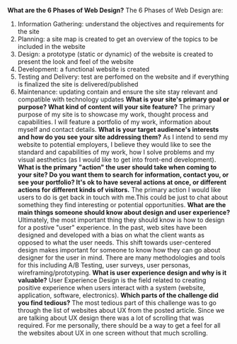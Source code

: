 **What are the 6 Phases of Web Design?**
The 6 Phases of Web Design are:
1. Information Gathering: understand the objectives and requirements for the site
2. Planning: a site map is created to get an overview of the topics to be included in the website
3. Design: a prototype (static or dynamic) of the website is created to present the look and feel of the website
4. Development: a functional website is created
5. Testing and Delivery: test are perfomed on the website and if everything is finalized the site is delivered/published
6. Maintenance: updating contain and ensure the site stay relevant and compatible with technology updates
**What is your site's primary goal or purpose? What kind of content will your site feature?**
The primary purpose of my site is to showcase my work, thought process and capabilities.  I will feature a portfolio of my work, information about myself and contact details.
**What is your target audience's interests and how do you see your site addressing them?**
As I intend to send my website to potential employers, I believe they would like to see the standard and capabilities of my work, how I solve problems and my visual aesthetics (as I would like to get into front-end development).
**What is the primary "action" the user should take when coming to your site? Do you want them to search for information, contact you, or see your portfolio? It's ok to have several actions at once, or different actions for different kinds of visitors.**
The primary action I would like users to do is get back in touch with me.This could be just to chat about something they find interesting or potential opportunities.
**What are the main things someone should know about design and user experience?**
Ultimately, the most important thing they should know is how to design for a postive "user" experience. In the past, web sites have been designed and developed with a bias on what the client wants as opposed to what the user needs.  This shift towards user-centered design makes important for someone to know how they can go about designer for the user in mind.  There are many methodologies and tools for this including A/B Testing, user surveys, user personas, wireframing/prototyping.
**What is user experience design and why is it valuable?**
User Experience Design is the field related to creating positive experience when users interact with a system (website, application, software, electronics).
**Which parts of the challenge did you find tedious?**
The most tedious part of this challenge was to go through the list of websites about UX from the posted article.  Since we are talking about UX design there was a lot of scrolling that was required.  For me personally, there should be a way to get a feel for all the websites about UX in one screen without that much scrolling.